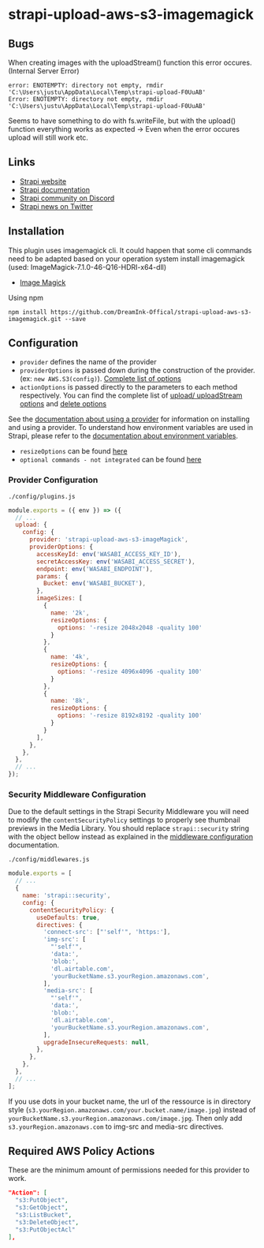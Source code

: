# strapi-upload-aws-s3-imagemagick

## Bugs
When creating images with the uploadStream() function this error occures. (Internal Server Error)
```
error: ENOTEMPTY: directory not empty, rmdir 'C:\Users\justu\AppData\Local\Temp\strapi-upload-F0UuAB'
Error: ENOTEMPTY: directory not empty, rmdir 'C:\Users\justu\AppData\Local\Temp\strapi-upload-F0UuAB'
```
Seems to have something to do with fs.writeFile, but with the upload() function everything works as expected 
-> Even when the error occures upload will still work etc.


## Links

- [Strapi website](https://strapi.io/)
- [Strapi documentation](https://docs.strapi.io)
- [Strapi community on Discord](https://discord.strapi.io)
- [Strapi news on Twitter](https://twitter.com/strapijs)

## Installation

This plugin uses imagemagick cli. It could happen that some cli commands need to be adapted based on your operation system
install imagemagick (used: ImageMagick-7.1.0-46-Q16-HDRI-x64-dll)
- [Image Magick](https://imagemagick.org/script/download.php)

Using npm
```
npm install https://github.com/DreamInk-Offical/strapi-upload-aws-s3-imagemagick.git --save
```

## Configuration

- `provider` defines the name of the provider
- `providerOptions` is passed down during the construction of the provider. (ex: `new AWS.S3(config)`). [Complete list of options](https://docs.aws.amazon.com/AWSJavaScriptSDK/latest/AWS/S3.html#constructor-property)
- `actionOptions` is passed directly to the parameters to each method respectively. You can find the complete list of [upload/ uploadStream options](https://docs.aws.amazon.com/AWSJavaScriptSDK/latest/AWS/S3.html#upload-property) and [delete options](https://docs.aws.amazon.com/AWSJavaScriptSDK/latest/AWS/S3.html#deleteObject-property)

See the [documentation about using a provider](https://docs.strapi.io/developer-docs/latest/plugins/upload.html#using-a-provider) for information on installing and using a provider. To understand how environment variables are used in Strapi, please refer to the [documentation about environment variables](https://docs.strapi.io/developer-docs/latest/setup-deployment-guides/configurations/optional/environment.html#environment-variables).

- `resizeOptions` can be found [here](https://imagemagick.org/script/magick.php)
- `optional commands - not integrated` can be found [here](https://imagemagick.org/script/command-line-tools.php)

### Provider Configuration

`./config/plugins.js`

```js
module.exports = ({ env }) => ({
  // ...
  upload: {
    config: {
      provider: 'strapi-upload-aws-s3-imageMagick',
      providerOptions: {
        accessKeyId: env('WASABI_ACCESS_KEY_ID'),
        secretAccessKey: env('WASABI_ACCESS_SECRET'),
        endpoint: env('WASABI_ENDPOINT'),
        params: {
          Bucket: env('WASABI_BUCKET'),
        },
        imageSizes: [
          {
            name: '2k',
            resizeOptions: {
              options: '-resize 2048x2048 -quality 100'
            }
          },
          {
            name: '4k',
            resizeOptions: {
              options: '-resize 4096x4096 -quality 100'
            }
          },
          {
            name: '8k',
            resizeOptions: {
              options: '-resize 8192x8192 -quality 100'
            }
          }          
        ],
      },
    },
  },
  // ...
});
```


### Security Middleware Configuration

Due to the default settings in the Strapi Security Middleware you will need to modify the `contentSecurityPolicy` settings to properly see thumbnail previews in the Media Library. You should replace `strapi::security` string with the object bellow instead as explained in the [middleware configuration](https://docs.strapi.io/developer-docs/latest/setup-deployment-guides/configurations/required/middlewares.html#loading-order) documentation.

`./config/middlewares.js`

```js
module.exports = [
  // ...
  {
    name: 'strapi::security',
    config: {
      contentSecurityPolicy: {
        useDefaults: true,
        directives: {
          'connect-src': ["'self'", 'https:'],
          'img-src': [
            "'self'",
            'data:',
            'blob:',
            'dl.airtable.com',
            'yourBucketName.s3.yourRegion.amazonaws.com',
          ],
          'media-src': [
            "'self'",
            'data:',
            'blob:',
            'dl.airtable.com',
            'yourBucketName.s3.yourRegion.amazonaws.com',
          ],
          upgradeInsecureRequests: null,
        },
      },
    },
  },
  // ...
];
```

If you use dots in your bucket name, the url of the ressource is in directory style (`s3.yourRegion.amazonaws.com/your.bucket.name/image.jpg`) instead of `yourBucketName.s3.yourRegion.amazonaws.com/image.jpg`. Then only add `s3.yourRegion.amazonaws.com` to img-src and media-src directives.

## Required AWS Policy Actions

These are the minimum amount of permissions needed for this provider to work.

```json
"Action": [
  "s3:PutObject",
  "s3:GetObject",
  "s3:ListBucket",
  "s3:DeleteObject",
  "s3:PutObjectAcl"
],
```
